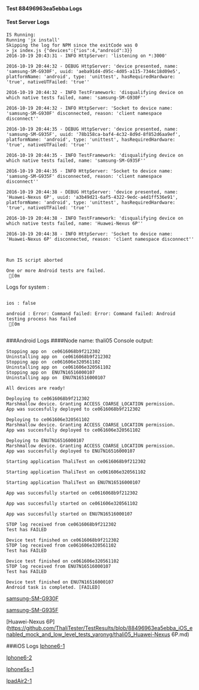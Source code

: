 #### Test 88496963ea5ebba Logs

#### Test Server Logs
```
IS Running:
Running 'jx install'
Skipping the log for NPM since the exitCode was 0
> jx index.js {"devices":{"ios":4,"android":3}}
2016-10-19 20:43:31 - INFO HttpServer: 'listening on *:3000'

2016-10-19 20:44:32 - DEBUG HttpServer: 'device presented, name: 'samsung-SM-G930F', uuid: 'aeba91d4-d95c-4d05-a115-7344c18d09e5', platformName: 'android', type: 'unittest', hasRequiredHardware: 'true', nativeUTFailed: 'true''

2016-10-19 20:44:32 - INFO TestFramework: 'disqualifying device on which native tests failed, name: 'samsung-SM-G930F''

2016-10-19 20:44:32 - INFO HttpServer: 'Socket to device name: 'samsung-SM-G930F' disconnected, reason: 'client namespace disconnect''

2016-10-19 20:44:35 - DEBUG HttpServer: 'device presented, name: 'samsung-SM-G935F', uuid: '78b158ca-baf4-4c32-8d9d-8f852d6aa9ef', platformName: 'android', type: 'unittest', hasRequiredHardware: 'true', nativeUTFailed: 'true''

2016-10-19 20:44:35 - INFO TestFramework: 'disqualifying device on which native tests failed, name: 'samsung-SM-G935F''

2016-10-19 20:44:35 - INFO HttpServer: 'Socket to device name: 'samsung-SM-G935F' disconnected, reason: 'client namespace disconnect''

2016-10-19 20:44:38 - DEBUG HttpServer: 'device presented, name: 'Huawei-Nexus 6P', uuid: 'a3b49d21-6af5-4322-9edc-a4d1ff536e91', platformName: 'android', type: 'unittest', hasRequiredHardware: 'true', nativeUTFailed: 'true''

2016-10-19 20:44:38 - INFO TestFramework: 'disqualifying device on which native tests failed, name: 'Huawei-Nexus 6P''

2016-10-19 20:44:38 - INFO HttpServer: 'Socket to device name: 'Huawei-Nexus 6P' disconnected, reason: 'client namespace disconnect''


 
Run IS script aborted
 
One or more Android tests are failed.
 [0m

```


Logs for system : 
```

ios : false

android : Error: Command failed: Error: Command failed: Android testing process has failed
 [0m


```
###Android Logs
####Node name: thali05
Console output:
```
Stopping app on  ce0616068b9f212302
Uninstalling app on  ce0616068b9f212302
Stopping app on  ce061606e320561102
Uninstalling app on  ce061606e320561102
Stopping app on  ENU7N16516000107
Uninstalling app on  ENU7N16516000107

All devices are ready!

Deploying to ce0616068b9f212302
Marshmallow device. Granting ACCESS_COARSE_LOCATION permission.
App was succesfully deployed to ce0616068b9f212302

Deploying to ce061606e320561102
Marshmallow device. Granting ACCESS_COARSE_LOCATION permission.
App was succesfully deployed to ce061606e320561102

Deploying to ENU7N16516000107
Marshmallow device. Granting ACCESS_COARSE_LOCATION permission.
App was succesfully deployed to ENU7N16516000107

Starting application ThaliTest on ce0616068b9f212302

Starting application ThaliTest on ce061606e320561102

Starting application ThaliTest on ENU7N16516000107

App was succesfully started on ce0616068b9f212302

App was succesfully started on ce061606e320561102

App was succesfully started on ENU7N16516000107

STOP log received from ce0616068b9f212302
Test has FAILED

Device test finished on ce0616068b9f212302 
STOP log received from ce061606e320561102
Test has FAILED

Device test finished on ce061606e320561102 
STOP log received from ENU7N16516000107
Test has FAILED

Device test finished on ENU7N16516000107 
Android task is completed. [FAILED]
```
[samsung-SM-G930F](https://github.com/ThaliTester/TestResults/blob/88496963ea5ebba_iOS_enabled_mock_and_low_level_tests_yaronyg/thali05_samsung-SM-G930F.md)

[samsung-SM-G935F](https://github.com/ThaliTester/TestResults/blob/88496963ea5ebba_iOS_enabled_mock_and_low_level_tests_yaronyg/thali05_samsung-SM-G935F.md)

[Huawei-Nexus 6P](https://github.com/ThaliTester/TestResults/blob/88496963ea5ebba_iOS_enabled_mock_and_low_level_tests_yaronyg/thali05_Huawei-Nexus 6P.md)




###iOS Logs
[Iphone6-1](https://github.com/ThaliTester/TestResults/blob/88496963ea5ebba_iOS_enabled_mock_and_low_level_tests_yaronyg/iOS_Iphone6-1.md)

[Iphone6-2](https://github.com/ThaliTester/TestResults/blob/88496963ea5ebba_iOS_enabled_mock_and_low_level_tests_yaronyg/iOS_Iphone6-2.md)

[Iphone5s-1](https://github.com/ThaliTester/TestResults/blob/88496963ea5ebba_iOS_enabled_mock_and_low_level_tests_yaronyg/iOS_Iphone5s-1.md)

[IpadAir2-1](https://github.com/ThaliTester/TestResults/blob/88496963ea5ebba_iOS_enabled_mock_and_low_level_tests_yaronyg/iOS_IpadAir2-1.md)


